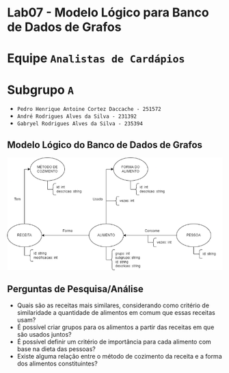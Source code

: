 # Lab07 - Modelo Lógico para Banco de Dados de Grafos

# Equipe `Analistas de Cardápios`

# Subgrupo `A`
* `Pedro Henrique Antoine Cortez Daccache - 251572`
* `André Rodrigues Alves da Silva - 231392`
* `Gabryel Rodrigues Alves da Silva - 235394`

## Modelo Lógico do Banco de Dados de Grafos

![Modelo Lógico de Grafos](images/modelo-logico-grafos.png)

## Perguntas de Pesquisa/Análise

* Quais são as receitas mais similares, considerando como critério de similaridade a quantidade de alimentos em comum que essas receitas usam?
* É possível criar grupos para os alimentos a partir das receitas em que são usados juntos?
* É possível definir um critério de importância para cada alimento com base na dieta das pessoas?
* Existe alguma relação entre o método de cozimento da receita e a forma dos alimentos constituintes?